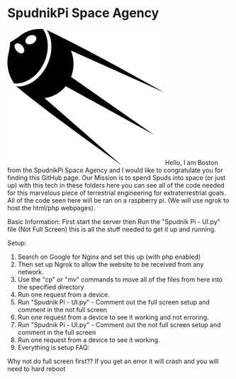 # SpudnikPi Space Agency
<img src ="SmallLogo.png"/>
Hello, I am Boston from the SpudnikPi Space Agency and I would like to congratulate you for finding this GitHub page. Our Mission is to spend Spuds into space (or just up) with this tech in these folders here you can see all of the code needed for this marvelous piece of terrestrial engineering for extraterrestrial goals. All of the code seen here will be ran on a raspberry pi. (We will use ngrok to host the html/php webpages).

Basic Information:
First start the server then Run the "Spudnik Pi - UI.py" file  (Not Full Screen) this is all the stuff needed to get it up and running.

Setup:

1. Search on Google for Nginx and set this up (with php enabled)
2. Then set up Ngrok to allow the website to be received from any network.
3. Use the "cp" or "mv" commands to move all of the files from here into the specified directory
4. Run one request from a device.
5. Run "Spudnik Pi - UI.py" - Comment out the full screen setup and comment in the not full screen
6. Run one request from a device to see it working and not erroring.
7. Run "Spudnik Pi - UI.py" - Comment out the not full screen setup and comment in the full screen
8. Run one request from a device to see it working.
9. Everything is setup
FAQ:

Why not do full screen first??
If you get an error it will crash and you will need to hard reboot
